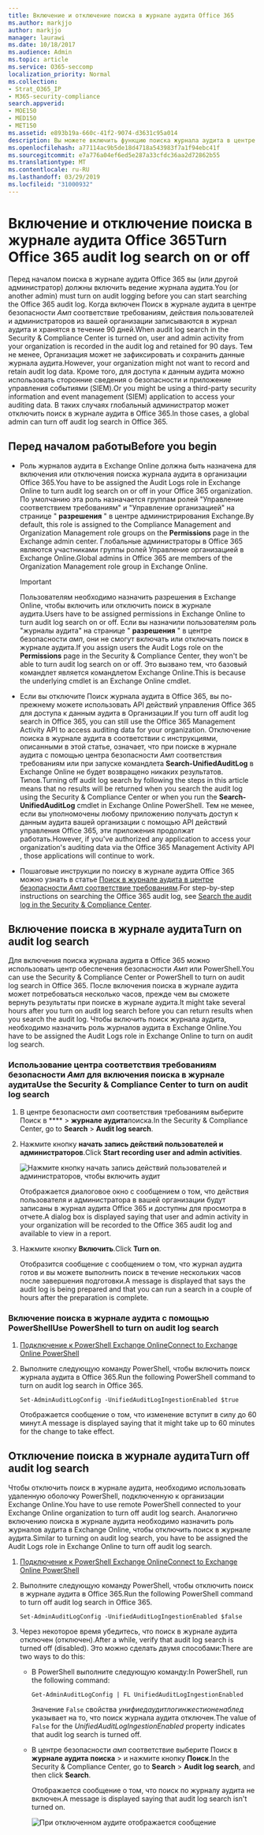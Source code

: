 ```yaml
---
title: Включение и отключение поиска в журнале аудита Office 365
ms.author: markjjo
author: markjjo
manager: laurawi
ms.date: 10/18/2017
ms.audience: Admin
ms.topic: article
ms.service: O365-seccomp
localization_priority: Normal
ms.collection:
- Strat_O365_IP
- M365-security-compliance
search.appverid:
- MOE150
- MED150
- MET150
ms.assetid: e893b19a-660c-41f2-9074-d3631c95a014
description: Вы можете включить функцию поиска журнала аудита в центре безопасности _Амп_ соответствия требованиям. Если вы передумали, вы можете включить его в любое время. Если поиск в журнале аудита отключен, администраторы не могут выполнять поиск действий пользователей и администраторов в журнале аудита Office 365 в Организации.
ms.openlocfilehash: a77114ac9b5de18d4718a543983f7a1f94ebc41f
ms.sourcegitcommit: e7a776a04ef6ed5e287a33cfdc36aa2d72862b55
ms.translationtype: MT
ms.contentlocale: ru-RU
ms.lasthandoff: 03/29/2019
ms.locfileid: "31000932"
---
```

# <a name="turn-office-365-audit-log-search-on-or-off"></a><span data-ttu-id="a7dd8-105">Включение и отключение поиска в журнале аудита Office 365</span><span class="sxs-lookup"><span data-stu-id="a7dd8-105">Turn Office 365 audit log search on or off</span></span>

<span data-ttu-id="a7dd8-106">Перед началом поиска в журнале аудита Office 365 вы (или другой администратор) должны включить ведение журнала аудита.</span><span class="sxs-lookup"><span data-stu-id="a7dd8-106">You (or another admin) must turn on audit logging before you can start searching the Office 365 audit log.</span></span> <span data-ttu-id="a7dd8-107">Когда включен Поиск в журнале аудита в центре безопасности _Амп_ соответствие требованиям, действия пользователей и администраторов из вашей организации записываются в журнал аудита и хранятся в течение 90 дней.</span><span class="sxs-lookup"><span data-stu-id="a7dd8-107">When audit log search in the Security & Compliance Center is turned on, user and admin activity from your organization is recorded in the audit log and retained for 90 days.</span></span> <span data-ttu-id="a7dd8-108">Тем не менее, Организация может не зафиксировать и сохранить данные журнала аудита.</span><span class="sxs-lookup"><span data-stu-id="a7dd8-108">However, your organization might not want to record and retain audit log data.</span></span> <span data-ttu-id="a7dd8-109">Кроме того, для доступа к данным аудита можно использовать сторонние сведения о безопасности и приложение управления событиями (SIEM).</span><span class="sxs-lookup"><span data-stu-id="a7dd8-109">Or you might be using a third-party security information and event management (SIEM) application to access your auditing data.</span></span> <span data-ttu-id="a7dd8-110">В таких случаях глобальный администратор может отключить поиск в журнале аудита в Office 365.</span><span class="sxs-lookup"><span data-stu-id="a7dd8-110">In those cases, a global admin can turn off audit log search in Office 365.</span></span>
  
## <a name="before-you-begin"></a><span data-ttu-id="a7dd8-111">Перед началом работы</span><span class="sxs-lookup"><span data-stu-id="a7dd8-111">Before you begin</span></span>

- <span data-ttu-id="a7dd8-112">Роль журналов аудита в Exchange Online должна быть назначена для включения или отключения поиска журнала аудита в организации Office 365.</span><span class="sxs-lookup"><span data-stu-id="a7dd8-112">You have to be assigned the Audit Logs role in Exchange Online to turn audit log search on or off in your Office 365 organization.</span></span> <span data-ttu-id="a7dd8-113">По умолчанию эта роль назначается группам ролей "Управление соответствием требованиям" и "Управление организацией" на странице " **разрешения** " в центре администрирования Exchange.</span><span class="sxs-lookup"><span data-stu-id="a7dd8-113">By default, this role is assigned to the Compliance Management and Organization Management role groups on the **Permissions** page in the Exchange admin center.</span></span> <span data-ttu-id="a7dd8-114">Глобальные администраторы в Office 365 являются участниками группы ролей Управление организацией в Exchange Online.</span><span class="sxs-lookup"><span data-stu-id="a7dd8-114">Global admins in Office 365 are members of the Organization Management role group in Exchange Online.</span></span> 
    
    > [!IMPORTANT]
    > <span data-ttu-id="a7dd8-115">Пользователям необходимо назначить разрешения в Exchange Online, чтобы включить или отключить поиск в журнале аудита.</span><span class="sxs-lookup"><span data-stu-id="a7dd8-115">Users have to be assigned permissions in Exchange Online to turn audit log search on or off.</span></span> <span data-ttu-id="a7dd8-116">Если вы назначили пользователям роль "журналы аудита" на странице " **разрешения** " в центре безопасности _амп_, они не смогут включать или отключать поиск в журнале аудита.</span><span class="sxs-lookup"><span data-stu-id="a7dd8-116">If you assign users the Audit Logs role on the **Permissions** page in the Security & Compliance Center, they won't be able to turn audit log search on or off.</span></span> <span data-ttu-id="a7dd8-117">Это вызвано тем, что базовый командлет является командлетом Exchange Online.</span><span class="sxs-lookup"><span data-stu-id="a7dd8-117">This is because the underlying cmdlet is an Exchange Online cmdlet.</span></span> 
  
- <span data-ttu-id="a7dd8-118">Если вы отключите Поиск журнала аудита в Office 365, вы по-прежнему можете использовать API действий управления Office 365 для доступа к данным аудита в Организации.</span><span class="sxs-lookup"><span data-stu-id="a7dd8-118">If you turn off audit log search in Office 365, you can still use the Office 365 Management Activity API to access auditing data for your organization.</span></span> <span data-ttu-id="a7dd8-119">Отключение поиска в журнале аудита в соответствии с инструкциями, описанными в этой статье, означает, что при поиске в журнале аудита с помощью центра безопасности _Амп_ соответствия требованиям или при запуске командлета **Search-UnifiedAuditLog** в Exchange Online не будет возвращено никаких результатов. Типов.</span><span class="sxs-lookup"><span data-stu-id="a7dd8-119">Turning off audit log search by following the steps in this article means that no results will be returned when you search the audit log using the Security & Compliance Center or when you run the **Search-UnifiedAuditLog** cmdlet in Exchange Online PowerShell.</span></span> <span data-ttu-id="a7dd8-120">Тем не менее, если вы уполномочены любому приложению получать доступ к данным аудита вашей организации с помощью API действий управления Office 365, эти приложения продолжат работать.</span><span class="sxs-lookup"><span data-stu-id="a7dd8-120">However, if you've authorized any application to access your organization's auditing data via the Office 365 Management Activity API , those applications will continue to work.</span></span> 
    
- <span data-ttu-id="a7dd8-121">Пошаговые инструкции по поиску в журнале аудита Office 365 можно узнать в статье [Поиск в журнале аудита в центре безопасности _Амп_ соответствие требованиям](search-the-audit-log-in-security-and-compliance.md).</span><span class="sxs-lookup"><span data-stu-id="a7dd8-121">For step-by-step instructions on searching the Office 365 audit log, see [Search the audit log in the Security & Compliance Center](search-the-audit-log-in-security-and-compliance.md).</span></span>
    
## <a name="turn-on-audit-log-search"></a><span data-ttu-id="a7dd8-122">Включение поиска в журнале аудита</span><span class="sxs-lookup"><span data-stu-id="a7dd8-122">Turn on audit log search</span></span>

<span data-ttu-id="a7dd8-123">Для включения поиска журнала аудита в Office 365 можно использовать центр обеспечения безопасности _Амп_ или PowerShell.</span><span class="sxs-lookup"><span data-stu-id="a7dd8-123">You can use the Security & Compliance Center or PowerShell to turn on audit log search in Office 365.</span></span> <span data-ttu-id="a7dd8-124">После включения поиска в журнале аудита может потребоваться несколько часов, прежде чем вы сможете вернуть результаты при поиске в журнале аудита.</span><span class="sxs-lookup"><span data-stu-id="a7dd8-124">It might take several hours after you turn on audit log search before you can return results when you search the audit log.</span></span> <span data-ttu-id="a7dd8-125">Чтобы включить поиск журнала аудита, необходимо назначить роль журналов аудита в Exchange Online.</span><span class="sxs-lookup"><span data-stu-id="a7dd8-125">You have to be assigned the Audit Logs role in Exchange Online to turn on audit log search.</span></span>
  
### <a name="use-the-security--compliance-center-to-turn-on-audit-log-search"></a><span data-ttu-id="a7dd8-126">Использование центра соответствия требованиям безопасности _Амп_ для включения поиска в журнале аудита</span><span class="sxs-lookup"><span data-stu-id="a7dd8-126">Use the Security & Compliance Center to turn on audit log search</span></span>

1. <span data-ttu-id="a7dd8-127">В центре безопасности _амп_ соответствия требованиям выберите Поиск в \*\*\*\* \> **журнале аудита**поиска.</span><span class="sxs-lookup"><span data-stu-id="a7dd8-127">In the Security & Compliance Center, go to **Search** \> **Audit log search**.</span></span>
    
2. <span data-ttu-id="a7dd8-128">Нажмите кнопку **начать запись действий пользователей и администраторов**.</span><span class="sxs-lookup"><span data-stu-id="a7dd8-128">Click **Start recording user and admin activities**.</span></span>
    
    ![Нажмите кнопку начать запись действий пользователей и администраторов, чтобы включить аудит](media/39a9d35f-88d0-4bbe-a962-0be2f838e2bf.png)
  
    <span data-ttu-id="a7dd8-130">Отображается диалоговое окно с сообщением о том, что действия пользователя и администратора в вашей организации будут записаны в журнал аудита Office 365 и доступны для просмотра в отчете.</span><span class="sxs-lookup"><span data-stu-id="a7dd8-130">A dialog box is displayed saying that user and admin activity in your organization will be recorded to the Office 365 audit log and available to view in a report.</span></span> 
    
3. <span data-ttu-id="a7dd8-131">Нажмите кнопку **Включить**.</span><span class="sxs-lookup"><span data-stu-id="a7dd8-131">Click **Turn on**.</span></span>
    
    <span data-ttu-id="a7dd8-132">Отобразится сообщение с сообщением о том, что журнал аудита готов и вы можете выполнить поиск в течение нескольких часов после завершения подготовки.</span><span class="sxs-lookup"><span data-stu-id="a7dd8-132">A message is displayed that says the audit log is being prepared and that you can run a search in a couple of hours after the preparation is complete.</span></span>
    
### <a name="use-powershell-to-turn-on-audit-log-search"></a><span data-ttu-id="a7dd8-133">Включение поиска в журнале аудита с помощью PowerShell</span><span class="sxs-lookup"><span data-stu-id="a7dd8-133">Use PowerShell to turn on audit log search</span></span>

1. [<span data-ttu-id="a7dd8-134">Подключение к PowerShell Exchange Online</span><span class="sxs-lookup"><span data-stu-id="a7dd8-134">Connect to Exchange Online PowerShell</span></span>](https://go.microsoft.com/fwlink/p/?LinkID=396554)
    
2. <span data-ttu-id="a7dd8-135">Выполните следующую команду PowerShell, чтобы включить поиск журнала аудита в Office 365.</span><span class="sxs-lookup"><span data-stu-id="a7dd8-135">Run the following PowerShell command to turn on audit log search in Office 365.</span></span>
    
    ```
    Set-AdminAuditLogConfig -UnifiedAuditLogIngestionEnabled $true
    ```

    <span data-ttu-id="a7dd8-136">Отображается сообщение о том, что изменение вступит в силу до 60 минут.</span><span class="sxs-lookup"><span data-stu-id="a7dd8-136">A message is displayed saying that it might take up to 60 minutes for the change to take effect.</span></span>
  
## <a name="turn-off-audit-log-search"></a><span data-ttu-id="a7dd8-137">Отключение поиска в журнале аудита</span><span class="sxs-lookup"><span data-stu-id="a7dd8-137">Turn off audit log search</span></span>

<span data-ttu-id="a7dd8-138">Чтобы отключить поиск в журнале аудита, необходимо использовать удаленную оболочку PowerShell, подключенную к организации Exchange Online.</span><span class="sxs-lookup"><span data-stu-id="a7dd8-138">You have to use remote PowerShell connected to your Exchange Online organization to turn off audit log search.</span></span> <span data-ttu-id="a7dd8-139">Аналогично включению поиска в журнале аудита необходимо назначить роль журналов аудита в Exchange Online, чтобы отключить поиск в журнале аудита.</span><span class="sxs-lookup"><span data-stu-id="a7dd8-139">Similar to turning on audit log search, you have to be assigned the Audit Logs role in Exchange Online to turn off audit log search.</span></span>
  
1. [<span data-ttu-id="a7dd8-140">Подключение к PowerShell Exchange Online</span><span class="sxs-lookup"><span data-stu-id="a7dd8-140">Connect to Exchange Online PowerShell</span></span>](https://go.microsoft.com/fwlink/p/?LinkID=396554)
    
2. <span data-ttu-id="a7dd8-141">Выполните следующую команду PowerShell, чтобы отключить поиск в журнале аудита в Office 365.</span><span class="sxs-lookup"><span data-stu-id="a7dd8-141">Run the following PowerShell command to turn off audit log search in Office 365.</span></span>
    
    ```
    Set-AdminAuditLogConfig -UnifiedAuditLogIngestionEnabled $false
    ```

3. <span data-ttu-id="a7dd8-142">Через некоторое время убедитесь, что поиск в журнале аудита отключен (отключен).</span><span class="sxs-lookup"><span data-stu-id="a7dd8-142">After a while, verify that audit log search is turned off (disabled).</span></span> <span data-ttu-id="a7dd8-143">Это можно сделать двумя способами:</span><span class="sxs-lookup"><span data-stu-id="a7dd8-143">There are two ways to do this:</span></span>
    
    - <span data-ttu-id="a7dd8-144">В PowerShell выполните следующую команду:</span><span class="sxs-lookup"><span data-stu-id="a7dd8-144">In PowerShell, run the following command:</span></span>

        ```
        Get-AdminAuditLogConfig | FL UnifiedAuditLogIngestionEnabled
        ```

        <span data-ttu-id="a7dd8-145">Значение `False` свойства _унифиедаудитлогинжестионенаблед_ указывает на то, что поиск журнала аудита отключен.</span><span class="sxs-lookup"><span data-stu-id="a7dd8-145">The value of  `False` for the  _UnifiedAuditLogIngestionEnabled_ property indicates that audit log search is turned off.</span></span> 
    
    - <span data-ttu-id="a7dd8-146">В центре безопасности _амп_ соответствие выберите Поиск в **журнале аудита** **поиска** \> и нажмите кнопку **Поиск**.</span><span class="sxs-lookup"><span data-stu-id="a7dd8-146">In the Security & Compliance Center, go to **Search** \> **Audit log search**, and then click **Search**.</span></span>
    
      <span data-ttu-id="a7dd8-147">Отображается сообщение о том, что поиск по журналу аудита не включен.</span><span class="sxs-lookup"><span data-stu-id="a7dd8-147">A message is displayed saying that audit log search isn't turned on.</span></span> 
    
      ![При отключенном аудите отображается сообщение](media/dca53da6-1cbe-4fa3-9860-f0d674de9538.png)
